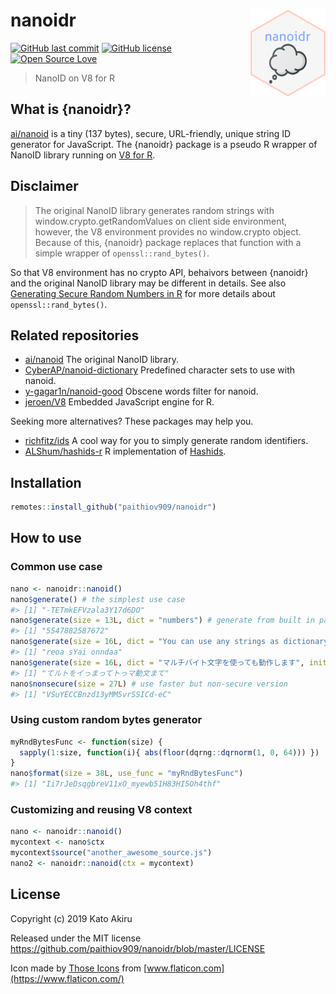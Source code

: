 # nanoidr <img src='man/figures/logo.png' align="right" height="139" />

[![GitHub last commit](https://img.shields.io/github/last-commit/paithiov909/nanoidr)](#) [![GitHub license](https://img.shields.io/github/license/paithiov909/nanoidr)](https://github.com/paithiov909/nanoidr/blob/master/LICENSE) [![Open Source Love](https://badges.frapsoft.com/os/v1/open-source.svg?v=103)](https://github.com/ellerbrock/open-source-badges/)

> NanoID on V8 for R

## What is {nanoidr}?

[ai/nanoid](https://github.com/ai/nanoid) is a tiny (137 bytes), secure, URL-friendly, unique string ID generator for JavaScript. The {nanoidr} package is a pseudo R wrapper of NanoID library running on [V8 for R](https://github.com/jeroen/V8).

## Disclaimer

> The original NanoID library generates random strings with window.crypto.getRandomValues on client side environment, however, the V8 environment provides no window.crypto object. Because of this, {nanoidr} package replaces that function with a simple wrapper of `openssl::rand_bytes()`.

So that V8 environment has no crypto API, behaivors between {nanoidr} and the original NanoID library may be different in details. See also [Generating Secure Random Numbers in R](https://cran.r-project.org/web/packages/openssl/vignettes/secure_rng.html) for more details about `openssl::rand_bytes()`.

## Related repositories

- [ai/nanoid](https://github.com/ai/nanoid) The original NanoID library.
- [CyberAP/nanoid-dictionary](https://github.com/CyberAP/nanoid-dictionary) Predefined character sets to use with nanoid.
- [y-gagar1n/nanoid-good](https://github.com/y-gagar1n/nanoid-good) Obscene words filter for nanoid.
- [jeroen/V8](https://github.com/jeroen/V8) Embedded JavaScript engine for R.

Seeking more alternatives? These packages may help you.

- [richfitz/ids](https://github.com/richfitz/ids) A cool way for you to simply generate random identifiers.
- [ALShum/hashids-r](https://github.com/ALShum/hashids-r)  R implementation of [Hashids](https://hashids.org/r/).

## Installation

``` R
remotes::install_github("paithiov909/nanoidr")
```

## How to use

### Common use case

``` R
nano <- nanoidr::nanoid()
nano$generate() # the simplest use case
#> [1] "-TETmkEFVzala3Y17d6DO"
nano$generate(size = 13L, dict = "numbers") # generate from built in pattern
#> [1] "5547882587672"
nano$generate(size = 16L, dict = "You can use any strings as dictionary!!")
#> [1] "reoa sYai onndaa"
nano$generate(size = 16L, dict = "マルチバイト文字を使っても動作します", init.locales = "ja")
#> [1] "てルトをイっまってトっマ動文まて"
nano$nonsecure(size = 27L) # use faster but non-secure version
#> [1] "VSuYECCBnzd13yMM5vrSSICd-eC"
```

### Using custom random bytes generator

``` R
myRndBytesFunc <- function(size) {
  sapply(1:size, function(i){ abs(floor(dqrng::dqrnorm(1, 0, 64))) })
}
nano$format(size = 38L, use_func = "myRndBytesFunc")
#> [1] "Ii7rJeDsqgbreV11xO_myewb51H83HI5Oh4thf"
```

### Customizing and reusing V8 context

``` R
nano <- nanoidr::nanoid()
mycontext <- nano$ctx
mycontext$source("another_awesome_source.js")
nano2 <- nanoidr::nanoid(ctx = mycontext)
```

## License

Copyright (c) 2019 Kato Akiru

Released under the MIT license https://github.com/paithiov909/nanoidr/blob/master/LICENSE

Icon made by [Those Icons](https://www.flaticon.com/authors/those-icons) from [www.flaticon.com](https://www.flaticon.com/)

